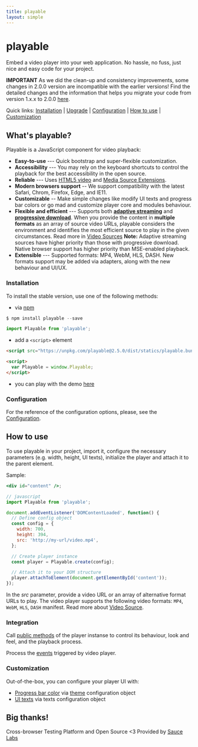 ```yaml
---
title: playable
layout: simple
---
```


# playable

<aside class="notice">
Embed a video player into your web application. No hassle, no fuss, just nice and easy code for your project.
</aside>

**IMPORTANT** As we did the clean-up and consistency improvements, some changes in 2.0.0 version are incompatible with the earlier versions! Find the detailed changes and the information that helps you migrate your code from version 1.x.x to 2.0.0 [here](/migration).

<playable-demo></playable-demo>

Quick links: [Installation](/#installation) | [Upgrade](/#upgrade) | [Configuration](/player-config) | [How to use](/#how-to-use) | [Customization](/#customization)

## What's playable?

Playable is a JavaScript component for video playback:

- **Easy-to-use** --- Quick bootstrap and super-flexible customization.
- **Accessibility** --- You may rely on the keyboard shortcuts to control the playback for the best accessibility in the open source.
- **Reliable** --- Uses [HTML5 video](https://www.w3schools.com/html/html5_video.asp) and [Media Source Extensions](https://www.w3.org/TR/media-source/).
- **Modern browsers support** -- We support compatibility with the latest Safari, Chrom, Firefox, Edge, and IE11.
- **Customizable** -- Make simple changes like modify UI texts and progress bar colors or go mad and customize player core and modules behaviour.
- **Flexible** **and efficient** --- Supports both [**adaptive streaming**](https://en.wikipedia.org/wiki/Adaptive_bitrate_streaming) and [**progressive download**](https://en.wikipedia.org/wiki/Progressive_download). When you provide the content in **multiple formats** as an array of source video URLs, playable considers the environment and identifies the most efficient source to play in the given circumstances. Read more in [Video Sources](/video-source)
  **Note:** Adaptive streaming sources have higher priority than those with progressive download. Native browser support has higher priority than MSE-enabled playback.
- **Extensible** --- Supported formats: MP4, WebM, HLS, DASH. New formats support may be added via adapters, along with the new behaviour and UI/UX.

### Installation

To install the stable version, use one of the following methods:

- via [npm](https://www.npmjs.com/package/playable)

```javascript
$ npm install playable --save

import Playable from 'playable';
```

- add a `<script>` element

```html
<script src="https://unpkg.com/playable@2.5.0/dist/statics/playable.bundle.min.js"></script>

<script>
  var Playable = window.Playable;
</script>
```

- you can play with the demo [here](https://jsfiddle.net/bodia/to0r65f4/)

### Configuration

For the reference of the configuration options, please, see the [Configuration](/player-config).

## How to use

To use playable in your project, import it, configure the necessary parameters (e.g. width, height, UI texts), initialize the player and attach it to the parent element.

Sample:

```jsx
<div id="content" />;

// javascript
import Playable from 'playable';

document.addEventListener('DOMContentLoaded', function() {
  // Define config object
  const config = {
    width: 700,
    height: 394,
    src: 'http://my-url/video.mp4',
  };

  // Create player instance
  const player = Playable.create(config);

  // Attach it to your DOM structure
  player.attachToElement(document.getElementById('content'));
});
```

In the _src_ parameter, provide a video URL or an array of alternative format URLs to play. The video player supports the following video formats: `MP4`, `WebM`, `HLS`, `DASH` manifest. Read more about [Video Source](/video-source).

### Integration

Call [public methods](/api) of the player instanse to control its behaviour, look and feel, and the playback process.

Process the [events](/events) triggered by video player.

### Customization

Out-of-the-box, you can configure your player UI with:

- [Progress bar color](/themes) via [theme](/themes) configuration object
- [UI texts](/player-texts) via texts configuration object

## Big thanks!

Cross-browser Testing Platform and Open Source <3 Provided by [Sauce Labs][homepage]

[homepage]: https://saucelabs.com

